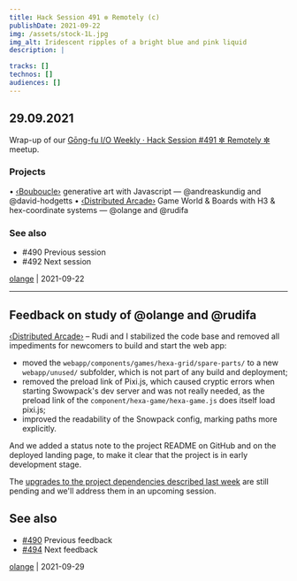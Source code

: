 ```yaml
---
title: Hack Session 491 ✼ Remotely (c)
publishDate: 2021-09-22
img: /assets/stock-1L.jpg
img_alt: Iridescent ripples of a bright blue and pink liquid
description: |

tracks: []
technos: []
audiences: []
---
```


## 29.09.2021

Wrap-up of our [Gōng-fu I/O Weekly · Hack Session #491 ✼ Remotely ✼](https://www.meetup.com/fr-FR/gōngfuIO/events/sdgdfsyccmbmc/) meetup.

### Projects

• [‹Bouboucle›](http://bouboucle.com) generative art with Javascript — @andreaskundig and @david-hodgetts 
• [‹Distributed Arcade›](https://github.com/olange/arcade) Game World & Boards with H3 & hex-coordinate systems — @olange and @rudifa

### See also

* #490 Previous session
* #492 Next session

[olange](https://github.com/olange) | 2021-09-22

<hr/>

## Feedback on study of @olange and @rudifa

[‹Distributed Arcade›](https://github.com/olange/arcade) – Rudi and I stabilized the code base and removed all impediments for newcomers to build and start the web app:

* moved the `webapp/components/games/hexa-grid/spare-parts/` to a new `webapp/unused/` subfolder, which is not part of any build and deployment;
* removed the preload link of Pixi.js, which caused cryptic errors when starting Swowpack's dev server and was not really needed, as the preload link of the `component/hexa-game/hexa-game.js` does itself load pixi.js;
* improved the readability of the Snowpack config, marking paths more explicitly.

And we added a status note to the project README on GitHub and on the deployed landing page, to make it clear that the project is in early development stage.

The [upgrades to the project dependencies described last week](https://github.com/gongfuio/sessions/issues/490#issuecomment-925365087) are still pending and we'll address them in an upcoming session.

## See also

* [#490](https://github.com/gongfuio/sessions/issues/490#issuecomment-925365087) Previous feedback
* [#494](https://github.com/gongfuio/sessions/issues/494#issuecomment-948046523) Next feedback

[olange](https://github.com/olange) | 2021-09-29


